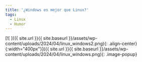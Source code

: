 ```yaml
---
title: '¿Windows es mejor que Linux?'
tags: 
  - Linux
  - Humor
---
```



[![ ]({{ site.url }}{{ site.baseurl }}/assets/wp-content/uploads/2024/04/linux_windows2.png){: .align-center}{:width="400px"}]({{ site.url }}{{ site.baseurl }}/assets/wp-content/uploads/2024/04/linux_windows.png){: .image-popup}

